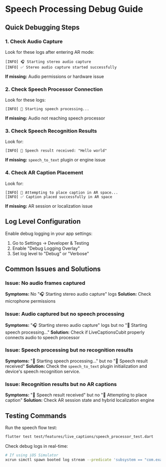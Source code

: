 # Speech Processing Debug Guide

## Quick Debugging Steps

### 1. Check Audio Capture
Look for these logs after entering AR mode:
```
[INFO] 🎧 Starting stereo audio capture
[INFO] ✅ Stereo audio capture started successfully
```

**If missing:** Audio permissions or hardware issue

### 2. Check Speech Processor Connection
Look for these logs:
```
[INFO] 🎤 Starting speech processing...
```

**If missing:** Audio not reaching speech processor

### 3. Check Speech Recognition Results
Look for:
```
[INFO] 🎤 Speech result received: "Hello world"
```

**If missing:** `speech_to_text` plugin or engine issue

### 4. Check AR Caption Placement
Look for:
```
[INFO] 🎯 Attempting to place caption in AR space...
[INFO] ✅ Caption placed successfully in AR space
```

**If missing:** AR session or localization issue

## Log Level Configuration

Enable debug logging in your app settings:
1. Go to Settings → Developer & Testing
2. Enable "Debug Logging Overlay"
3. Set log level to "Debug" or "Verbose"

## Common Issues and Solutions

### Issue: No audio frames captured
**Symptoms:** No "🎧 Starting stereo audio capture" logs
**Solution:** Check microphone permissions

### Issue: Audio captured but no speech processing
**Symptoms:** "🎧 Starting stereo audio capture" logs but no "🎤 Starting speech processing..."
**Solution:** Check if LiveCaptionsCubit properly connects audio to speech processor

### Issue: Speech processing but no recognition results
**Symptoms:** "🎤 Starting speech processing..." but no "🎤 Speech result received"
**Solution:** Check the `speech_to_text` plugin initialization and device's speech recognition service.

### Issue: Recognition results but no AR captions
**Symptoms:** "🎤 Speech result received" but no "🎯 Attempting to place caption"
**Solution:** Check AR session state and hybrid localization engine

## Testing Commands

Run the speech flow test:
```bash
flutter test test/features/live_captions/speech_processor_test.dart
```

Check debug logs in real-time:
```bash
# If using iOS Simulator
xcrun simctl spawn booted log stream --predicate 'subsystem == "com.example.livecaptions"'
```
